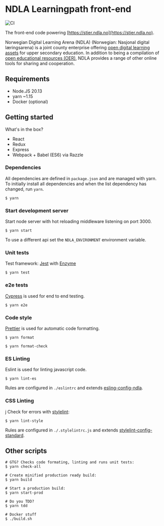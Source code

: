 # NDLA Learningpath front-end

![CI](https://github.com/NDLANO/learningpath-frontend/workflows/CI/badge.svg)

The front-end code powering [https://stier.ndla.no](https://stier.ndla.no).

Norwegian Digital Learning Arena (NDLA) (Norwegian: Nasjonal digital læringsarena) is a joint county enterprise offering [open digital learning assets](https://en.wikipedia.org/wiki/Digital_learning_assets) for upper secondary education. In addition to being a compilation of [open educational resources (OER)](https://en.wikipedia.org/wiki/Open_educational_resources), NDLA provides a range of other online tools for sharing and cooperation.

## Requirements

- Node.JS 20.13
- yarn ~1.15
- Docker (optional)

## Getting started

What's in the box?

- React
- Redux
- Express
- Webpack + Babel (ES6) via Razzle

### Dependencies

All dependencies are defined in `package.json` and are managed with yarn. To
initially install all dependencies and when the list dependency has changed,
run `yarn`.

```
$ yarn
```

### Start development server

Start node server with hot reloading middleware listening on port 3000.

```
$ yarn start
```

To use a different api set the `NDLA_ENVIRONMENT` environment variable.

### Unit tests

Test framework: [Jest](https://github.com/facebook/jest) with [Enzyme](https://airbnb.io/enzyme/)

```
$ yarn test
```

### e2e tests

[Cypress](https://www.cypress.io/) is used for end to end testing.

```
$ yarn e2e
```

### Code style

[Prettier](https://prettier.io/) is used for automatic code formatting.

```
$ yarn format
```

```
$ yarn format-check
```

### ES Linting

Eslint is used for linting javascript code.

```
$ yarn lint-es
```

Rules are configured in `./eslintrc` and extends [esling-config-ndla](https://github.com/NDLANO/frontend-packages/tree/master/packages/eslint-config-ndla).

### CSS Linting

j
Check for errors with [stylelint](https://github.com/stylelint/stylelint):

```
$ yarn lint-style
```

Rules are configured in `./.stylelintrc.js` and extends [stylelint-config-standard](https://github.com/stylelint/stylelint-config-standard).

## Other scripts

```
# GTG? Checks code formating, linting and runs unit tests:
$ yarn check-all
```

```
# Create minified production ready build:
$ yarn build
```

```
# Start a production build:
$ yarn start-prod
```

```
# Do you TDD?
$ yarn tdd
```

```
# Docker stuff
$ ./build.sh
```
